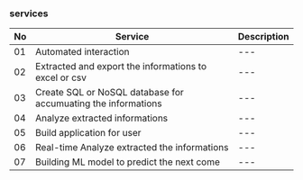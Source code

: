 ### services
|No|Service|Description|
|---|---|---|
|01|Automated interaction|---|
|02|Extracted and export the informations to excel or csv|---|
|03|Create SQL or NoSQL database for accumuating the informations|---|
|04|Analyze extracted informations|---|
|05|Build application for user|---|
|06|Real-time Analyze extracted the informations|---|
|07|Building ML model to predict the next come|---|
